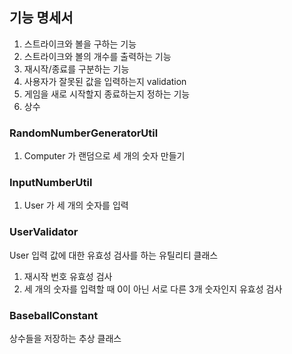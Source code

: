 ## 기능 명세서

1. 스트라이크와 볼을 구하는 기능
2. 스트라이크와 볼의 개수를 출력하는 기능
3. 재시작/종료를 구분하는 기능
4. 사용자가 잘못된 값을 입력하는지 validation
5. 게임을 새로 시작할지 종료하는지 정하는 기능
6. 상수

### RandomNumberGeneratorUtil
1. Computer 가 랜덤으로 세 개의 숫자 만들기

### InputNumberUtil
1. User 가 세 개의 숫자를 입력

### UserValidator
User 입력 값에 대한 유효성 검사를 하는 유틸리티 클래스
1. 재시작 번호 유효성 검사
2. 세 개의 숫자를 입력할 때 0이 아닌 서로 다른 3개 숫자인지 유효성 검사

### BaseballConstant
상수들을 저장하는 추상 클래스